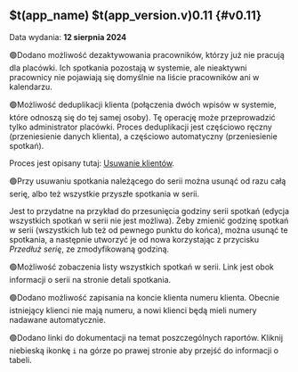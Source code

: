 ## $t(app_name) $t(app_version.v)0.11 {#v0.11}

Data wydania: **12 sierpnia 2024**

🟢Dodano możliwość dezaktywowania pracowników, którzy już nie pracują dla placówki. Ich spotkania pozostają
w systemie, ale nieaktywni pracownicy nie pojawiają się domyślnie na liście pracowników ani w kalendarzu.

🟢Możliwość deduplikacji klienta (połączenia dwóch wpisów w systemie, które odnoszą się do tej samej osoby).
Tę operację może przeprowadzić tylko administrator placówki. Proces deduplikacji jest częściowo ręczny
(przeniesienie danych klienta), a częściowo automatyczny (przeniesienie spotkań).

Proces jest opisany tutaj: [Usuwanie klientów](client-delete).

🟢Przy usuwaniu spotkania należącego do serii można usunąć od razu całą serię, albo też wszystkie przyszłe spotkania w serii.

Jest to przydatne na przykład do przesunięcia godziny serii spotkań (edycja wszystkich spotkań w serii nie jest możliwa).
Żeby zmienić godzinę spotkań w serii (wszystkich lub też od pewnego punktu do końca), można usunąć te spotkania,
a następnie utworzyć je od nowa korzystając z przycisku _Przedłuż serię_, ze zmodyfikowaną godziną.

🟢Możliwość zobaczenia listy wszystkich spotkań w serii. Link jest obok informacji o serii na stronie detali spotkania.

🟢Dodano możliwość zapisania na koncie klienta numeru klienta. Obecnie istniejący klienci nie mają numeru,
a nowi klienci będą mieli numery nadawane automatycznie.

🟢Dodano linki do dokumentacji na temat poszczególnych raportów. Kliknij niebieską ikonkę `i` na górze po prawej
stronie aby przejść do informacji o tabeli.
